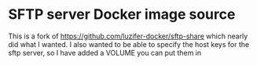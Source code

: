 SFTP server Docker image source
===============================

This is a fork of https://github.com/luzifer-docker/sftp-share which nearly did what I wanted. I also wanted to be able to specify the host keys for the sftp server, so I have added a VOLUME you can put them in
